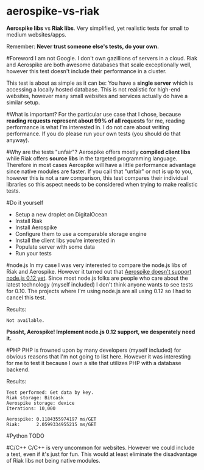 # aerospike-vs-riak
__Aerospike libs__ vs __Riak libs__. Very simplified, yet realistic tests for small to medium websites/apps.

Remember: __Never trust someone else's tests, do your own.__

#Foreword
I am not Google.
I don't own gazillions of servers in a cloud.
Riak and Aerospike are both awesome databases that scale exceptionally well, however this test doesn't include their performance in a cluster.

This test is about as simple as it can be: You have a __single server__ which is accessing a locally hosted database. This is not realistic for high-end websites, however many small websites and services actually do have a similar setup.

#What is important?
For the particular use case that I chose, because __reading requests represent about 99% of all requests__ for me, reading performance is what I'm interested in. I do not care about writing performance. If you do please run your own tests (you should do that anyway).

#Why are the tests "unfair"?
Aerospike offers mostly __compiled client libs__ while Riak offers __source libs__ in the targeted programming language.
Therefore in most cases Aerospike will have a little performance advantage since native modules are faster.
If you call that "unfair" or not is up to you, however this is not a raw comparison, this test compares their individual libraries so this aspect needs to be considered when trying to make realistic tests.

#Do it yourself
* Setup a new droplet on DigitalOcean
* Install Riak
* Install Aerospike
* Configure them to use a comparable storage engine
* Install the client libs you're interested in
* Populate server with some data
* Run your tests

#node.js
In my case I was very interested to compare the node.js libs of Riak and Aerospike. However it turned out that [Aerospike doesn't support node.js 0.12 yet](https://github.com/aerospike/aerospike-client-nodejs/issues/44). Since most node.js folks are people who care about the latest technology (myself included) I don't think anyone wants to see tests for 0.10. The projects where I'm using node.js are all using 0.12 so I had to cancel this test.

Results:

    Not available.

__Psssht, Aerospike! Implement node.js 0.12 support, we desperately need it.__

#PHP
PHP is frowned upon by many developers (myself included) for obvious reasons that I'm not going to list here. However it was interesting for me to test it because I own a site that utilizes PHP with a database backend.

Results:

    Test performed: Get data by key.
    Riak storage: Bitcask
    Aerospike storage: device
    Iterations: 10,000

    Aerospike: 0.1184355974197 ms/GET
    Riak:      2.0599334955215 ms/GET

#Python
TODO

#C/C++
C/C++ is very uncommon for websites. However we could include a test, even if it's just for fun. This would at least eliminate the disadvantage of Riak libs not being native modules.